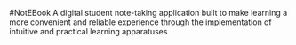 #NotEBook
A digital student note-taking application built to make learning a more convenient and reliable experience 
through the implementation of intuitive and practical learning apparatuses 
